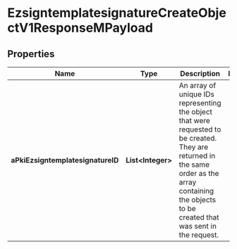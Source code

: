 

# EzsigntemplatesignatureCreateObjectV1ResponseMPayload

## Properties

Name | Type | Description | Notes
------------ | ------------- | ------------- | -------------
**aPkiEzsigntemplatesignatureID** | **List&lt;Integer&gt;** | An array of unique IDs representing the object that were requested to be created.  They are returned in the same order as the array containing the objects to be created that was sent in the request. | 




